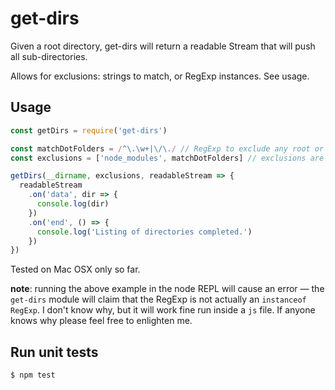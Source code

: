 # get-dirs
Given a root directory, get-dirs will return a readable Stream that will push
all sub-directories.

Allows for exclusions: strings to match, or RegExp instances. See usage.

## Usage

```javascript
const getDirs = require('get-dirs')

const matchDotFolders = /^\.\w+|\/\./ // RegExp to exclude any root or nested .dotFolders/
const exclusions = ['node_modules', matchDotFolders] // exclusions are optional

getDirs(__dirname, exclusions, readableStream => {
  readableStream
    .on('data', dir => {
      console.log(dir)
    })
    .on('end', () => {
      console.log('Listing of directories completed.')
    })
})
```

Tested on Mac OSX only so far.

**note**: running the above example in the node REPL will cause an error — the `get-dirs`
module will claim that the RegExp is not actually an `instanceof RegExp`. I don't know why,
but it will work fine run inside a `js` file. If anyone knows why please feel free to enlighten me.

## Run unit tests
```sh
$ npm test
```
